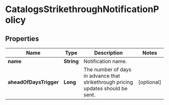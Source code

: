 

# CatalogsStrikethroughNotificationPolicy

## Properties

Name | Type | Description | Notes
------------ | ------------- | ------------- | -------------
**name** | **String** | Notification name. | 
**aheadOfDaysTrigger** | **Long** | The number of days in advance that strikethrough pricing updates should be sent. |  [optional]



